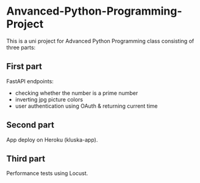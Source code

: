 # Anvanced-Python-Programming-Project

This is a uni project for Advanced Python Programming class consisting of three parts:

## First part
 FastAPI endpoints:
 * checking whether the number is a prime number
 * inverting jpg picture colors
 * user authentication using OAuth & returning current time
 
 ## Second part
 App deploy on Heroku (kluska-app).
 
 ## Third part
 Performance tests using Locust.
